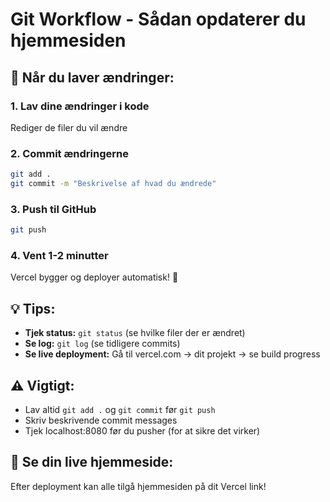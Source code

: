 # Git Workflow - Sådan opdaterer du hjemmesiden

## 🔄 Når du laver ændringer:

### 1. Lav dine ændringer i kode
Rediger de filer du vil ændre

### 2. Commit ændringerne
```bash
git add .
git commit -m "Beskrivelse af hvad du ændrede"
```

### 3. Push til GitHub
```bash
git push
```

### 4. Vent 1-2 minutter
Vercel bygger og deployer automatisk! 🚀

## 💡 Tips:

- **Tjek status:** `git status` (se hvilke filer der er ændret)
- **Se log:** `git log` (se tidligere commits)
- **Se live deployment:** Gå til vercel.com → dit projekt → se build progress

## ⚠️ Vigtigt:

- Lav altid `git add .` og `git commit` før `git push`
- Skriv beskrivende commit messages
- Tjek localhost:8080 før du pusher (for at sikre det virker)

## 📱 Se din live hjemmeside:

Efter deployment kan alle tilgå hjemmesiden på dit Vercel link!

